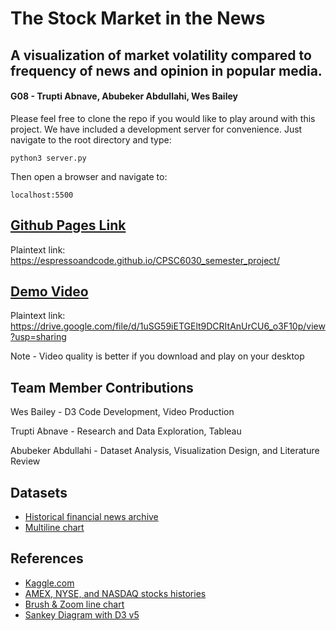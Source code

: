 # The Stock Market in the News
## A visualization of market volatility compared to frequency of news and opinion in popular media.

####  G08 - Trupti Abnave, Abubeker Abdullahi, Wes Bailey

Please feel free to clone the repo if you would like to play around with this project. We have included a development server for convenience. Just navigate to the root directory and type:

```
python3 server.py
```
Then open a browser and navigate to:
```
localhost:5500
```


## [Github Pages Link](https://espressoandcode.github.io/CPSC6030_semester_project/)
Plaintext link: https://espressoandcode.github.io/CPSC6030_semester_project/

## [Demo Video](https://drive.google.com/file/d/1uSG59iETGElt9DCRItAnUrCU6_o3F10p/view?usp=sharing)
Plaintext link: https://drive.google.com/file/d/1uSG59iETGElt9DCRItAnUrCU6_o3F10p/view?usp=sharing

Note - Video quality is better if you download and play on your desktop
## Team Member Contributions

Wes Bailey - D3 Code Development, Video Production

Trupti Abnave - Research and Data Exploration, Tableau

Abubeker Abdullahi - Dataset Analysis, Visualization Design, and Literature Review

## Datasets

- [Historical financial news archive](https://www.kaggle.com/gennadiyr/us-equities-news-data)
- [Multiline chart](https://bl.ocks.org/LemoNode/a9dc1a454fdc80ff2a738a9990935e9d)

## References

- [Kaggle.com](https://www.kaggle.com/)
- [AMEX, NYSE, and NASDAQ stocks histories](https://www.kaggle.com/qks1lver/amex-nyse-nasdaq-stock-histories)
- [Brush & Zoom line chart](https://bl.ocks.org/EfratVil/92f894ac0ba265192411e73f633a3e2f)
- [Sankey Diagram with D3 v5](https://bl.ocks.org/d3noob/5ba21a90a721cb19a47ff14c9513e43a)
